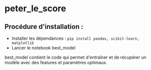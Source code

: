 # peter_le_score

## Procédure d'installation :
- Installer les dépendances : `pip install pandas, scikit-learn, matplotlib`
- Lancer le notebook best_model

best_model contient le code qui permet d'entraîner et de récupérer un modèle avec des features et paramètres optimaux.
